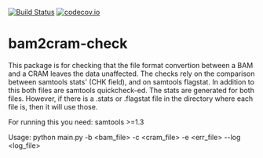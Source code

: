 [![Build Status](https://travis-ci.org/wtsi-hgi/bam2cram-check.svg)](https://travis-ci.org/wtsi-hgi/bam2cram-check)
[![codecov.io](https://codecov.io/github/wtsi-hgi/bam2cram-check/coverage.svg?branch=master)](https://codecov.io/github/wtsi-hgi/bam2cram-check?branch=master)

# bam2cram-check

This package is for checking that the file format convertion between a BAM and a CRAM leaves the data unaffected. The checks rely on the comparison between samtools stats' (CHK field), and on samtools flagstat. In addition to this both files are samtools quickcheck-ed. The stats are generated for both files. However, if there is a .stats or .flagstat file in the directory where each file is, then it will use those.

For running this you need:
samtools >=1.3

Usage:
python main.py -b <bam_file> -c <cram_file> -e <err_file> --log <log_file>
